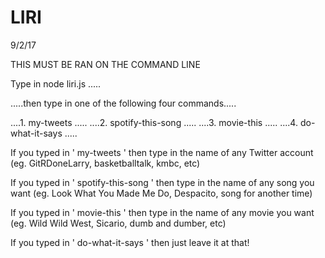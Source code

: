 # LIRI 
9/2/17

THIS MUST BE RAN ON THE COMMAND LINE

Type in node liri.js .....

.....then type in one of the following four commands.....

....1.   my-tweets   .....
....2.   spotify-this-song   .....
....3.   movie-this   .....
....4.   do-what-it-says   .....

If you typed in '  my-tweets  ' then type in the name of any Twitter account (eg. GitRDoneLarry, basketballtalk, kmbc, etc)

If you typed in '  spotify-this-song  ' then type in the name of any song you want (eg. Look What You Made Me Do, Despacito, song for another time)

If you typed in '  movie-this  ' then type in the name of any movie you want (eg. Wild Wild West, Sicario, dumb and dumber, etc)

If you typed in '  do-what-it-says  ' then just leave it at that!